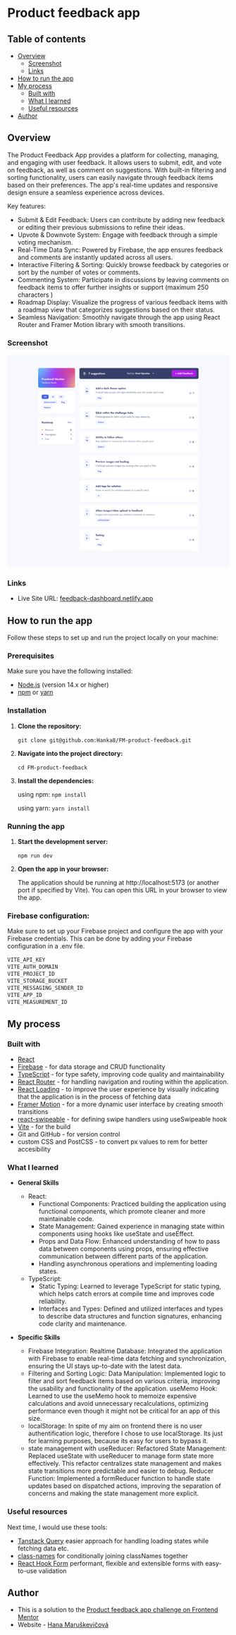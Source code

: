 # Product feedback app

## Table of contents

- [Overview](#overview)
  - [Screenshot](#screenshot)
  - [Links](#links)
- [How to run the app](#how-to-run-the-app)
- [My process](#my-process)
  - [Built with](#built-with)
  - [What I learned](#what-i-learned)
  - [Useful resources](#useful-resources)
- [Author](#author)


## Overview

The Product Feedback App provides a platform for collecting, managing, and engaging with user feedback. It allows users to submit, edit, and vote on feedback, as well as comment on suggestions. With built-in filtering and sorting functionality, users can easily navigate through feedback items based on their preferences. The app's real-time updates and responsive design ensure a seamless experience across devices.

Key features:
- Submit & Edit Feedback: Users can contribute by adding new feedback or editing their previous submissions to refine their ideas.
- Upvote & Downvote System: Engage with feedback through a simple voting mechanism.
- Real-Time Data Sync: Powered by Firebase, the app ensures feedback and comments are instantly updated across all users.
- Interactive Filtering & Sorting: Quickly browse feedback by categories or sort by the number of votes or comments.
- Commenting System: Participate in discussions by leaving comments on feedback items to offer further insights or support (maximum 250 characters )
- Roadmap Display: Visualize the progress of various feedback items with a roadmap view that categorizes suggestions based on their status.
- Seamless Navigation: Smoothly navigate through the app using React Router and Framer Motion library with smooth transitions.

### Screenshot

![](./screenshot.png)

### Links

- Live Site URL: [feedback-dashboard.netlify.app](https://www.fm-feedback.netlify.app/)

## How to run the app

Follow these steps to set up and run the project locally on your machine:

### Prerequisites

Make sure you have the following installed:

- [Node.js](https://nodejs.org/) (version 14.x or higher)
- [npm](https://www.npmjs.com/) or [yarn](https://yarnpkg.com/)

### Installation

1. **Clone the repository:**

   `git clone git@github.com:Hanka8/FM-product-feedback.git`

2. **Navigate into the project directory:**
   
   `cd FM-product-feedback`

3. **Install the dependencies:**
   
   using npm:
  `npm install`

   using yarn:
   `yarn install`

### Running the app

1. **Start the development server:**

   `npm run dev`

2. **Open the app in your browser:**

   The application should be running at http://localhost:5173 (or another port if specified by Vite). You can open this URL in your browser to view the app.

### Firebase configuration:

Make sure to set up your Firebase project and configure the app with your Firebase credentials. This can be done by adding your Firebase configuration in a .env file.

```
VITE_API_KEY
VITE_AUTH_DOMAIN
VITE_PROJECT_ID
VITE_STORAGE_BUCKET
VITE_MESSAGING_SENDER_ID
VITE_APP_ID
VITE_MEASUREMENT_ID
```

## My process

### Built with

- [React](https://reactjs.org/)
- [Firebase](https://firebase.google.com/) - for data storage and CRUD functionality
- [TypeScript](https://www.typescriptlang.org/) - for type safety, improving code quality and maintainability
- [React Router](https://reactrouter.com/en/main) - for handling navigation and routing within the application.
- [React Loading](https://www.npmjs.com/package/react-loading) - to improve the user experience by visually indicating that the application is in the process of fetching data
- [Framer Motion](https://www.framer.com/motion/) - for a more dynamic user interface by creating smooth transitions
- [react-swipeable](https://www.npmjs.com/package/react-swipeable) - for defining swipe handlers using useSwipeable hook
- [Vite](https://vitejs.dev/) - for the build
- Git and GitHub - for version control
- custom CSS and PostCSS - to convert px values to rem for better accesibility

### What I learned

- **General Skills**

  - React:
    - Functional Components: Practiced building the application using functional components, which promote cleaner and more maintainable code.
    - State Management: Gained experience in managing state within components using hooks like useState and useEffect.
    - Props and Data Flow: Enhanced understanding of how to pass data between components using props, ensuring effective communication between different parts of the application.
    - Handling asynchronous operations and implementing loading states.
  - TypeScript:
    - Static Typing: Learned to leverage TypeScript for static typing, which helps catch errors at compile time and improves code reliability.
    - Interfaces and Types: Defined and utilized interfaces and types to describe data structures and function signatures, enhancing code clarity and maintenance.

- **Specific Skills**

  - Firebase Integration:
    Realtime Database: Integrated the application with Firebase to enable real-time data fetching and synchronization, ensuring the UI stays up-to-date with the latest data.
  - Filtering and Sorting Logic:
    Data Manipulation: Implemented logic to filter and sort feedback items based on various criteria, improving the usability and functionality of the application.
    useMemo Hook: Learned to use the useMemo hook to memoize expensive calculations and avoid unnecessary recalculations, optimizing performance even though it might not be critical for an app of this size.
  - localStorage:
    In spite of my aim on frontend there is no user authentification logic, therefore I chose to use localStorage. Its just for learning purposes, because its easy for users to bypass it.
  - state management with useReducer:
    Refactored State Management: Replaced useState with useReducer to manage form state more effectively. This refactor centralizes state management and makes state transitions more predictable and easier to debug.
    Reducer Function: Implemented a formReducer function to handle state updates based on dispatched actions, improving the separation of concerns and making the state management more explicit.

### Useful resources

Next time, I would use these tools:

- [Tanstack Query](https://tanstack.com/) easier approach for handling loading states while fetching data etc.
- [class-names](https://github.com/JedWatson/classnames) for conditionally joining classNames together
- [React Hook Form](https://react-hook-form.com/) performant, flexible and extensible forms with easy-to-use validation

## Author

- This is a solution to the [Product feedback app challenge on Frontend Mentor](https://www.frontendmentor.io/challenges/product-feedback-app-wbvUYqjR6)
- Website - [Hana Maruškevičová](hanamarus.cz)
